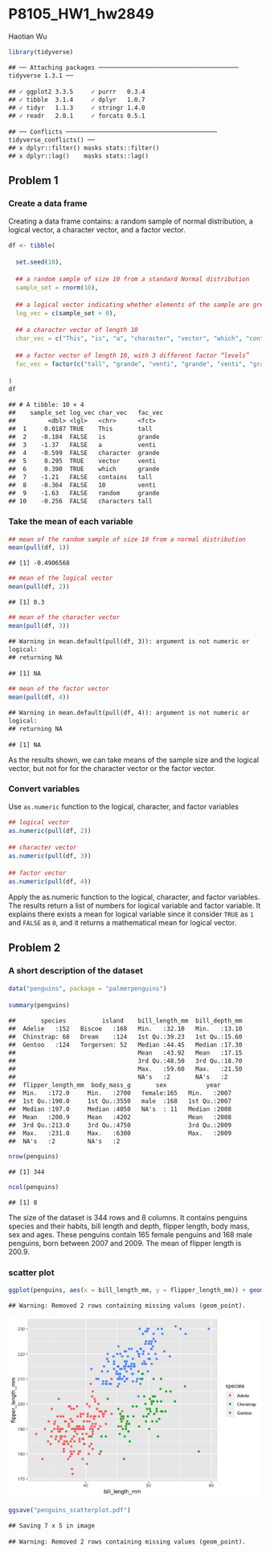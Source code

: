 P8105\_HW1\_hw2849
================
Haotian Wu

``` r
library(tidyverse)
```

    ## ── Attaching packages ─────────────────────────────────────── tidyverse 1.3.1 ──

    ## ✓ ggplot2 3.3.5     ✓ purrr   0.3.4
    ## ✓ tibble  3.1.4     ✓ dplyr   1.0.7
    ## ✓ tidyr   1.1.3     ✓ stringr 1.4.0
    ## ✓ readr   2.0.1     ✓ forcats 0.5.1

    ## ── Conflicts ────────────────────────────────────────── tidyverse_conflicts() ──
    ## x dplyr::filter() masks stats::filter()
    ## x dplyr::lag()    masks stats::lag()

## Problem 1

### Create a data frame

Creating a data frame contains: a random sample of normal distribution,
a logical vector, a character vector, and a factor vector.

``` r
df <- tibble(
  
  set.seed(10),
  
  ## a random sample of size 10 from a standard Normal distribution
  sample_set = rnorm(10), 
  
  ## a logical vector indicating whether elements of the sample are greater than 0
  log_vec = c(sample_set > 0), 
  
  ## a character vector of length 10
  char_vec = c("This", "is", "a", "character", "vector", "which", "contains", "10", "random", "characters"),
  
  ## a factor vector of length 10, with 3 different factor “levels”
  fac_vec = factor(c("tall", "grande", "venti", "grande", "venti", "grande", "tall", "venti", "grande", "tall"))
  
)
df
```

    ## # A tibble: 10 × 4
    ##    sample_set log_vec char_vec   fac_vec
    ##         <dbl> <lgl>   <chr>      <fct>  
    ##  1     0.0187 TRUE    This       tall   
    ##  2    -0.184  FALSE   is         grande 
    ##  3    -1.37   FALSE   a          venti  
    ##  4    -0.599  FALSE   character  grande 
    ##  5     0.295  TRUE    vector     venti  
    ##  6     0.390  TRUE    which      grande 
    ##  7    -1.21   FALSE   contains   tall   
    ##  8    -0.364  FALSE   10         venti  
    ##  9    -1.63   FALSE   random     grande 
    ## 10    -0.256  FALSE   characters tall

### Take the mean of each variable

``` r
## mean of the random sample of size 10 from a normal distribution
mean(pull(df, 1))
```

    ## [1] -0.4906568

``` r
## mean of the logical vector
mean(pull(df, 2))
```

    ## [1] 0.3

``` r
## mean of the character vector
mean(pull(df, 3))
```

    ## Warning in mean.default(pull(df, 3)): argument is not numeric or logical:
    ## returning NA

    ## [1] NA

``` r
## mean of the factor vector
mean(pull(df, 4))
```

    ## Warning in mean.default(pull(df, 4)): argument is not numeric or logical:
    ## returning NA

    ## [1] NA

As the results shown, we can take means of the sample size and the
logical vector, but not for for the character vector or the factor
vector.

### Convert variables

Use `as.numeric` function to the logical, character, and factor
variables

``` r
## logical vector
as.numeric(pull(df, 2))

## character vector
as.numeric(pull(df, 3))

## factor vector
as.numeric(pull(df, 4))
```

Apply the as.numeric function to the logical, character, and factor
variables. The results return a list of numbers for logical variable and
factor variable. It explains there exists a mean for logical variable
since it consider `TRUE` as `1` and `FALSE` as `0`, and it returns a
mathematical mean for logical vector.

## Problem 2

### A short description of the dataset

``` r
data("penguins", package = "palmerpenguins")

summary(penguins)
```

    ##       species          island    bill_length_mm  bill_depth_mm  
    ##  Adelie   :152   Biscoe   :168   Min.   :32.10   Min.   :13.10  
    ##  Chinstrap: 68   Dream    :124   1st Qu.:39.23   1st Qu.:15.60  
    ##  Gentoo   :124   Torgersen: 52   Median :44.45   Median :17.30  
    ##                                  Mean   :43.92   Mean   :17.15  
    ##                                  3rd Qu.:48.50   3rd Qu.:18.70  
    ##                                  Max.   :59.60   Max.   :21.50  
    ##                                  NA's   :2       NA's   :2      
    ##  flipper_length_mm  body_mass_g       sex           year     
    ##  Min.   :172.0     Min.   :2700   female:165   Min.   :2007  
    ##  1st Qu.:190.0     1st Qu.:3550   male  :168   1st Qu.:2007  
    ##  Median :197.0     Median :4050   NA's  : 11   Median :2008  
    ##  Mean   :200.9     Mean   :4202                Mean   :2008  
    ##  3rd Qu.:213.0     3rd Qu.:4750                3rd Qu.:2009  
    ##  Max.   :231.0     Max.   :6300                Max.   :2009  
    ##  NA's   :2         NA's   :2

``` r
nrow(penguins)
```

    ## [1] 344

``` r
ncol(penguins)
```

    ## [1] 8

The size of the dataset is 344 rows and 8 columns. It contains penguins
species and their habits, bill length and depth, flipper length, body
mass, sex and ages. These penguins contain 165 female penguins and 168
male penguins, born between 2007 and 2009. The mean of flipper length is
200.9.

### scatter plot

``` r
ggplot(penguins, aes(x = bill_length_mm, y = flipper_length_mm)) + geom_point() + aes(color = species)
```

    ## Warning: Removed 2 rows containing missing values (geom_point).

![](p8105_hw1_hw2849_files/figure-gfm/scatter-1.png)<!-- -->

``` r
ggsave("penguins_scatterplot.pdf")
```

    ## Saving 7 x 5 in image

    ## Warning: Removed 2 rows containing missing values (geom_point).
